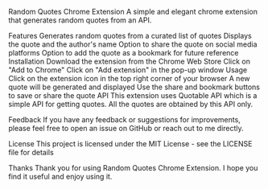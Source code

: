 Random Quotes Chrome Extension
A simple and elegant chrome extension that generates random quotes from an API.

Features
Generates random quotes from a curated list of quotes
Displays the quote and the author's name
Option to share the quote on social media platforms
Option to add the quote as a bookmark for future reference
Installation
Download the extension from the Chrome Web Store
Click on "Add to Chrome"
Click on "Add extension" in the pop-up window
Usage
Click on the extension icon in the top right corner of your browser
A new quote will be generated and displayed
Use the share and bookmark buttons to save or share the quote
API
This extension uses Quotable API which is a simple API for getting quotes. All the quotes are obtained by this API only.

Feedback
If you have any feedback or suggestions for improvements, please feel free to open an issue on GitHub or reach out to me directly.

License
This project is licensed under the MIT License - see the LICENSE file for details

Thanks
Thank you for using Random Quotes Chrome Extension. I hope you find it useful and enjoy using it.

